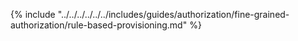 {% include "../../../../../../includes/guides/authorization/fine-grained-authorization/rule-based-provisioning.md" %}
